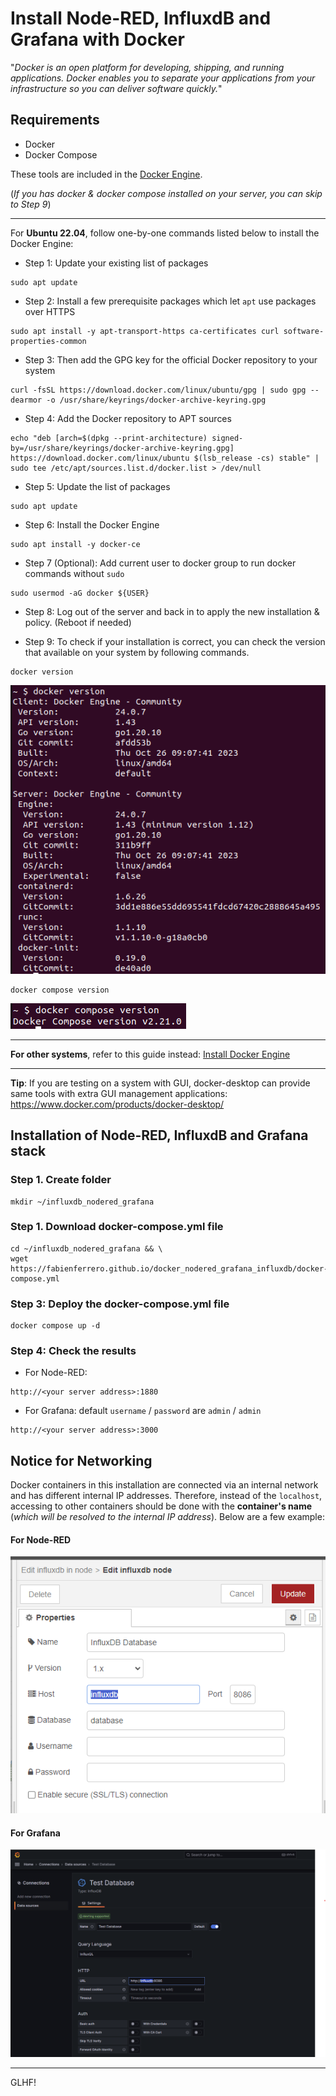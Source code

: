 # Install Node-RED, InfluxdB and Grafana with Docker

"*Docker is an open platform for developing, shipping, and running applications. Docker enables you to separate your applications from your infrastructure so you can deliver software quickly.*"

## Requirements

- Docker
- Docker Compose

These tools are included in the [Docker Engine](https://docs.docker.com/engine/).

(*If you has docker & docker compose installed on your server, you can skip to Step 9*)

---

For **Ubuntu 22.04**, follow one-by-one commands listed below to install the Docker Engine:

- Step 1: Update your existing list of packages
```
sudo apt update
```

- Step 2: Install a few prerequisite packages which let ```apt``` use packages over HTTPS
```
sudo apt install -y apt-transport-https ca-certificates curl software-properties-common
```

- Step 3: Then add the GPG key for the official Docker repository to your system
```
curl -fsSL https://download.docker.com/linux/ubuntu/gpg | sudo gpg --dearmor -o /usr/share/keyrings/docker-archive-keyring.gpg
```

- Step 4: Add the Docker repository to APT sources
```
echo "deb [arch=$(dpkg --print-architecture) signed-by=/usr/share/keyrings/docker-archive-keyring.gpg] https://download.docker.com/linux/ubuntu $(lsb_release -cs) stable" | sudo tee /etc/apt/sources.list.d/docker.list > /dev/null
```

- Step 5: Update the list of packages
```
sudo apt update
```

- Step 6: Install the Docker Engine
```
sudo apt install -y docker-ce
```

- Step 7 (Optional): Add current user to docker group to run docker commands without ```sudo```
```
sudo usermod -aG docker ${USER}
```

- Step 8:
Log out of the server and back in to apply the new installation & policy. (Reboot if needed)

- Step 9: To check if your installation is correct, you can check the version that available on your system by following commands.

```
docker version
```

![](./docs/docker_version.png)

```
docker compose version
```

![](./docs/docker_compose_version.png)

---

**For other systems**, refer to this guide instead: [Install Docker Engine](https://docs.docker.com/engine/install/)

---

**Tip**: If you are testing on a system with GUI, docker-desktop can provide same tools with extra GUI management applications: https://www.docker.com/products/docker-desktop/

## Installation of Node-RED, InfluxdB and Grafana stack

### Step 1. Create folder
```
mkdir ~/influxdb_nodered_grafana
```

### Step 1. Download docker-compose.yml file

```
cd ~/influxdb_nodered_grafana && \
wget https://fabienferrero.github.io/docker_nodered_grafana_influxdb/docker-compose.yml
```

### Step 3: Deploy the docker-compose.yml file

```
docker compose up -d
```

### Step 4: Check the results

- For Node-RED:
```
http://<your server address>:1880
```
- For Grafana: default `username` / `password` are `admin` / `admin`
```
http://<your server address>:3000
```

## Notice for Networking

Docker containers in this installation are connected via an internal network and has different internal IP addresses. Therefore, instead of the ```localhost```, accessing to other containers should be done with the **container's name** (*which will be resolved to the internal IP address*). Below are a few example:

#### For Node-RED

![](./docs/network_for_nodered.png)

#### For Grafana

![](./docs/network_for_grafana.png)

---

GLHF!
